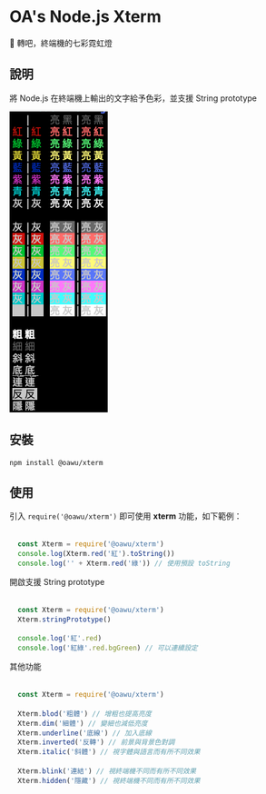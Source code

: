 # OA's Node.js Xterm

🌈 轉吧，終端機的七彩霓虹燈


## 說明
將 Node.js 在終端機上輸出的文字給予色彩，並支援 String prototype

![@oawu/xterm](xterm.png)

## 安裝

```shell
npm install @oawu/xterm
```


## 使用

引入 `require('@oawu/xterm')` 即可使用 **xterm** 功能，如下範例：

```javascript

  const Xterm = require('@oawu/xterm')
  console.log(Xterm.red('紅').toString())
  console.log('' + Xterm.red('綠')) // 使用預設 toString

```

開啟支援 String prototype

```javascript

  const Xterm = require('@oawu/xterm')
  Xterm.stringPrototype()

  console.log('紅'.red)
  console.log('紅綠'.red.bgGreen) // 可以連續設定

```

其他功能

```javascript

  const Xterm = require('@oawu/xterm')

  Xterm.blod('粗體') // 增粗也提高亮度
  Xterm.dim('細體') // 變細也減低亮度
  Xterm.underline('底線') // 加入底線
  Xterm.inverted('反轉') // 前景與背景色對調
  Xterm.italic('斜體') // 視字體與語言而有所不同效果
  
  Xterm.blink('連結') // 視終端機不同而有所不同效果
  Xterm.hidden('隱藏') // 視終端機不同而有所不同效果

```
